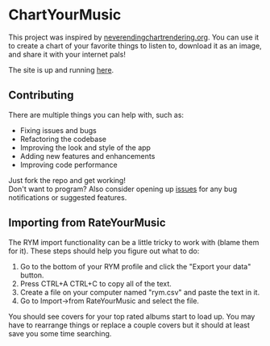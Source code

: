 # ChartYourMusic
 
This project was inspired by [neverendingchartrendering.org](neverendingchartrendering.org). You can use it to create a chart of your favorite things to listen to, download it as an image, and share it with your internet pals!

The site is up and running [here](https://giraffekey.github.io/chartyourmusic/).

## Contributing

There are multiple things you can help with, such as:
- Fixing issues and bugs
- Refactoring the codebase
- Improving the look and style of the app
- Adding new features and enhancements
- Improving code performance

Just fork the repo and get working!  
Don't want to program? Also consider opening up [issues](https://github.com/GiraffeKey/chart-your-music/issues) for any bug notifications or suggested features.

## Importing from RateYourMusic

The RYM import functionality can be a little tricky to work with (blame them for it). These steps should help you figure out what to do:
1. Go to the bottom of your RYM profile and click the "Export your data" button.
2. Press CTRL+A CTRL+C to copy all of the text.
3. Create a file on your computer named "rym.csv" and paste the text in it.
4. Go to Import->from RateYourMusic and select the file.

You should see covers for your top rated albums start to load up. You may have to rearrange things or replace a couple covers but it should at least save you some time searching.